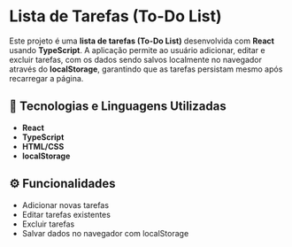 # Lista de Tarefas (To-Do List)

Este projeto é uma **lista de tarefas (To-Do List)** desenvolvida com **React** usando **TypeScript**. A aplicação permite ao usuário adicionar, editar e excluir tarefas, com os dados sendo salvos localmente no navegador através do **localStorage**, garantindo que as tarefas persistam mesmo após recarregar a página.

## 🔧 Tecnologias e Linguagens Utilizadas
- **React**
- **TypeScript**
- **HTML/CSS**
- **localStorage**

## ⚙️ Funcionalidades
- Adicionar novas tarefas
- Editar tarefas existentes
- Excluir tarefas
- Salvar dados no navegador com localStorage

